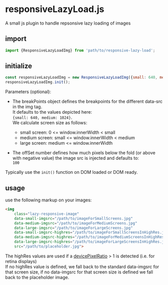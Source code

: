 # responsiveLazyLoad.js
A small js plugin to handle repsonsive lazy loading of images

## import
```javascript
import {ResponsiveLazyLoadImg} from 'path/to/responsive-lazy-load';
```

## initialize
```javascript
const responsiveLazyLoadImg = new ResponsiveLazyLoadImg({small: 640, medium: 1024}, 100);
responsiveLazyLoadImg.init();
```
Parameters (optional):
* The breakPoints object defines the breakpoints for the different data-src in the img tag.  
 It defaults to the values depicted here:  
 `{small: 640, medium: 1024}`.  
 We calculate screen size as follows:
  * small screen: 0 <= window.innerWidth < small
  * medium screen:  small <= window.innerWidth < medium
  * large screen: medium <= window.innerWidth  
 
* The offSet number defines how much pixels below the fold (or above with negative value) the image src is injected and defaults to:  
``100`` 
 
Typically use the ``init()`` function on DOM loaded or DOM ready.

## usage
use the following markup on your images:
```html
<img
    class="lazy-responsive-image"
    data-small-imgsrc="/path/to/imageForSmallScreens.jpg"
    data-medium-imgsrc="/path/to/imageForMediumScreens.jpg"
    data-large-imgsrc="/path/to/imageForLargeScreens.jpg"
    data-small-imgsrc-highres="/path/to/imageForSmallScreensInHighRes.jpg"
    data-medium-imgsrc-highres="/path/to/imageForMediumScreensInHighRes.jpg"
    data-large-imgsrc-highres="/path/to/imageForLargeScreensInHighRes.jpg"
    src="/path/to/placeholder.jpg">
```
The highRes values are used if a [devicePixelRatio](https://developer.mozilla.org/en-US/docs/Web/API/Window/devicePixelRatio) > 1 is detected (i.e. for retina displays)  
If no highRes value is defined, we fall back to the standard data-imgsrc for that screen size, if no data-imgsrc for that screen size is defined we fall back to the placeholder image.